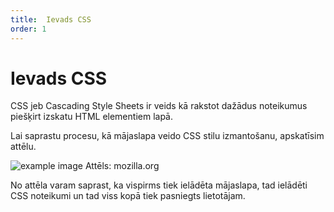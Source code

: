 ```yaml
---
title:  Ievads CSS
order: 1
---
```


# Ievads CSS

CSS jeb Cascading Style Sheets ir veids kā rakstot dažādus noteikumus piešķirt izskatu HTML elementiem lapā.

Lai saprastu procesu, kā mājaslapa veido CSS stilu izmantošanu, apskatīsim attēlu.

![example image](/renderingcss.svg)
Attēls: mozilla.org

No attēla varam saprast, ka vispirms tiek ielādēta mājaslapa, tad ielādēti CSS noteikumi un tad viss kopā tiek pasniegts lietotājam.

